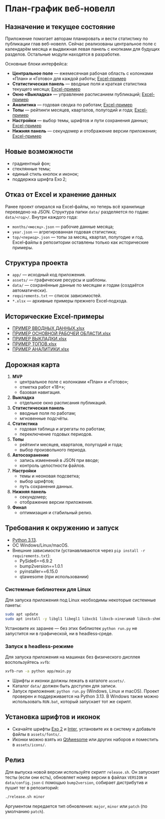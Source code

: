 # План-график веб-новелл

## Назначение и текущее состояние
Приложение помогает авторам планировать и вести статистику по публикации глав веб-новелл.
Сейчас реализованы центральное поле с календарём месяца и выдвижная левая панель с кнопками для будущих разделов.
Остальные модули находятся в разработке.

Основные блоки интерфейса:
- **Центральное поле** — ежемесячная рабочая область с колонками «План» и «Готово» для каждой работы; [Excel-пример](ПРИМЕР%20ОСНОВНОЙ%20РАБОЧЕЙ%20ОБЛАСТИ.xlsx)
- **Статистическая панель** — вводные поля и краткая статистика текущего месяца; [Excel-пример](ПРИМЕР%20ВВОДНЫХ%20ДАННЫХ.xlsx)
- **Окно «Выкладка»** — управление расписанием публикаций; [Excel-пример](ПРИМЕР%20ВЫКЛАДКИ.xlsx)
- **Аналитика** — годовая сводка по работам; [Excel-пример](ПРИМЕР%20АНАЛИТИКИ.xlsx)
- **Топы** — рейтинги месяцев, кварталов, полугодий и года; [Excel-пример](ПРИМЕР%20ТОПОВ.xlsx)
- **Настройки** — выбор темы, шрифтов и пути сохранения данных; [Excel-пример](ПРИМЕР%20ВВОДНЫХ%20ДАННЫХ.xlsx)
- **Нижняя панель** — секундомер и отображение версии приложения; [Excel-пример](ПРИМЕР%20ОСНОВНОЙ%20РАБОЧЕЙ%20ОБЛАСТИ.xlsx)

## Новые возможности
- градиентный фон;
- стеклянные темы;
- единый стиль кнопок и иконок;
- поддержка шрифта Exo 2;

## Отказ от Excel и хранение данных
Ранее проект опирался на Excel‑файлы, но теперь всё хранилище переведено на JSON.
Структура папки `data/` разделяется по годам: `data/<год>/`.
Внутри каждого года:
- `months/<месяц>.json` — рабочие данные месяца;
- `year.json` — агрегированная годовая статистика;
- `top/<период>.json` — топы за месяц, квартал, полугодие и год.
Excel‑файлы в репозитории оставлены только как исторические примеры.

## Структура проекта
- `app/` — исходный код приложения.
- `assets/` — графические ресурсы и шаблоны.
- `data/` — сохранённые данные по месяцам и годам (создаётся автоматически).
- `requirements.txt` — список зависимостей.
- `*.xlsx` — архивные примеры прежнего Excel‑подхода.

## Исторические Excel‑примеры
- [ПРИМЕР ВВОДНЫХ ДАННЫХ.xlsx](ПРИМЕР%20ВВОДНЫХ%20ДАННЫХ.xlsx)
- [ПРИМЕР ОСНОВНОЙ РАБОЧЕЙ ОБЛАСТИ.xlsx](ПРИМЕР%20ОСНОВНОЙ%20РАБОЧЕЙ%20ОБЛАСТИ.xlsx)
- [ПРИМЕР ВЫКЛАДКИ.xlsx](ПРИМЕР%20ВЫКЛАДКИ.xlsx)
- [ПРИМЕР ТОПОВ.xlsx](ПРИМЕР%20ТОПОВ.xlsx)
- [ПРИМЕР АНАЛИТИКИ.xlsx](ПРИМЕР%20АНАЛИТИКИ.xlsx)

## Дорожная карта
1. **MVP**
   - центральное поле с колонками «План» и «Готово»;
   - отметка работ «18+»;
   - базовая навигация.
2. **Выкладка**
   - отдельное окно расписания публикаций.
3. **Статистическая панель**
   - вводные поля по работам;
   - мгновенные подсчёты.
4. **Статистика**
   - годовая таблица и агрегаты по работам;
   - переключение годовых периодов.
5. **Топы**
   - рейтинги месяцев, кварталов, полугодий и года;
   - выбор произвольного периода.
6. **Автосохранение**
   - запись изменений в JSON при вводе;
   - контроль целостности файлов.
7. **Настройки**
   - темы и неоновая подсветка;
   - выбор шрифтов;
   - путь сохранения данных.
8. **Нижняя панель**
   - секундомер;
   - отображение версии приложения.
9. **Финал**
   - оптимизация и стабильный релиз.

## Требования к окружению и запуск
- [Python 3.13](https://www.python.org/downloads/).
- ОС Windows/Linux/macOS.
- Внешние зависимости (устанавливаются через `pip install -r requirements.txt`):
  - PySide6==6.9.2
  - bump2version==1.0.1
  - pyinstaller==6.15.0
  - qtawesome (при использовании)

### Системные библиотеки для Linux

Для запуска приложения под Linux необходимы некоторые системные пакеты:

```sh
sudo apt update
sudo apt install -y libgl1 libegl1 libxcb1 libxcb-xinerama0 libxcb-shm0 libxkbcommon0 xvfb
```

Установите их заранее — без этих библиотек `python run.py` не запустится ни в графической, ни в headless‑среде.

### Запуск в headless‑режиме

Для запуска приложения на машинах без физического дисплея воспользуйтесь `xvfb`:

```sh
xvfb-run -a python app/main.py
```

- Шрифты и иконки должны лежать в каталоге `assets/`.
- Каталог `data/` должен быть доступен для записи.
- Запуск приложения: `python run.py` (Windows, Linux и macOS). Проект проверен и поддерживается на Python 3.13.
  В Windows также можно использовать `RUN.bat`, который запускает тот же скрипт.

## Установка шрифтов и иконок
- Скачайте шрифты [Exo 2](https://fonts.google.com/specimen/Exo+2) и [Inter](https://fonts.google.com/specimen/Inter), установите их в систему и добавьте файлы в `assets/fonts/`.
- Иконки можно взять из [QtAwesome](https://github.com/spyder-ide/qtawesome) или других наборов и поместить в `assets/icons/`.

## Релиз

Для выпуска новой версии используйте скрипт `release.sh`. Он запускает тесты (если они есть), обновляет номер версии в файлах `VERSION` и `data/config.json` с помощью `bump2version`, собирает дистрибутив и пушит тег в репозиторий:

```sh
./release.sh minor
```

Аргументом передается тип обновления: `major`, `minor` или `patch` (по умолчанию `patch`).
